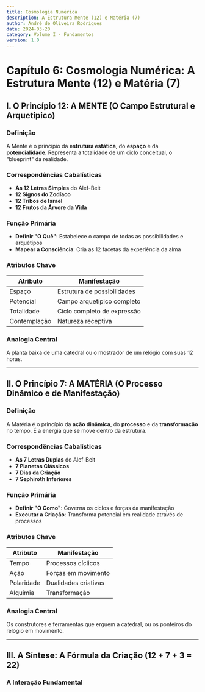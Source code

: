 ```yaml
---
title: Cosmologia Numérica
description: A Estrutura Mente (12) e Matéria (7)
author: André de Oliveira Rodrigues
date: 2024-03-20
category: Volume I - Fundamentos
version: 1.0
---
```


# Capítulo 6: Cosmologia Numérica: A Estrutura Mente (12) e Matéria (7)

## I. O Princípio 12: A MENTE (O Campo Estrutural e Arquetípico)

### Definição
A Mente é o princípio da **estrutura estática**, do **espaço** e da **potencialidade**. Representa a totalidade de um ciclo conceitual, o "blueprint" da realidade.

### Correspondências Cabalísticas
- **As 12 Letras Simples** do Alef-Beit
- **12 Signos do Zodíaco**
- **12 Tribos de Israel**
- **12 Frutos da Árvore da Vida**

### Função Primária
- **Definir "O Quê"**: Estabelece o campo de todas as possibilidades e arquétipos
- **Mapear a Consciência**: Cria as 12 facetas da experiência da alma

### Atributos Chave
| Atributo | Manifestação |
|----------|-------------|
| Espaço | Estrutura de possibilidades |
| Potencial | Campo arquetípico completo |
| Totalidade | Ciclo completo de expressão |
| Contemplação | Natureza receptiva |

### Analogia Central
A planta baixa de uma catedral ou o mostrador de um relógio com suas 12 horas.

---

## II. O Princípio 7: A MATÉRIA (O Processo Dinâmico e de Manifestação)

### Definição
A Matéria é o princípio da **ação dinâmica**, do **processo** e da **transformação** no tempo. É a energia que se move dentro da estrutura.

### Correspondências Cabalísticas
- **As 7 Letras Duplas** do Alef-Beit
- **7 Planetas Clássicos**
- **7 Dias da Criação**
- **7 Sephiroth Inferiores**

### Função Primária
- **Definir "O Como"**: Governa os ciclos e forças da manifestação
- **Executar a Criação**: Transforma potencial em realidade através de processos

### Atributos Chave
| Atributo | Manifestação |
|----------|-------------|
| Tempo | Processos cíclicos |
| Ação | Forças em movimento |
| Polaridade | Dualidades criativas |
| Alquimia | Transformação |

### Analogia Central
Os construtores e ferramentas que erguem a catedral, ou os ponteiros do relógio em movimento.

---

## III. A Síntese: A Fórmula da Criação (12 + 7 + 3 = 22)

### A Interação Fundamental